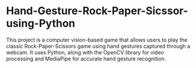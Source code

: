 # Hand-Gesture-Rock-Paper-Sicssor-using-Python
This project is a computer vision-based game that allows users to play the classic Rock-Paper-Scissors game using hand gestures captured through a webcam. It uses Python, along with the OpenCV library for video processing and MediaPipe for accurate hand gesture recognition.

